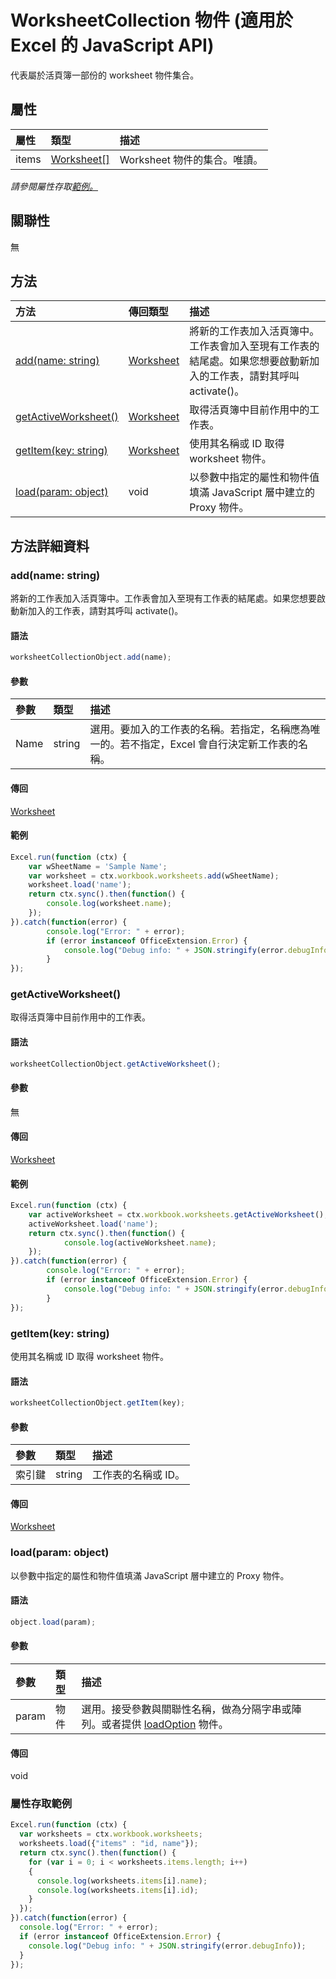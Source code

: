 # <a name="worksheetcollection-object-(javascript-api-for-excel)"></a>WorksheetCollection 物件 (適用於 Excel 的 JavaScript API)

代表屬於活頁簿一部份的 worksheet 物件集合。

## <a name="properties"></a>屬性

| 屬性	     | 類型	   |描述
|:---------------|:--------|:----------|
|items|[Worksheet[]](worksheet.md)|Worksheet 物件的集合。唯讀。|

_請參閱屬性存取[範例。](#property-access-examples)_

## <a name="relationships"></a>關聯性
無


## <a name="methods"></a>方法

| 方法           | 傳回類型    |描述|
|:---------------|:--------|:----------|
|[add(name: string)](#addname-string)|[Worksheet](worksheet.md)|將新的工作表加入活頁簿中。工作表會加入至現有工作表的結尾處。如果您想要啟動新加入的工作表，請對其呼叫 activate()。|
|[getActiveWorksheet()](#getactiveworksheet)|[Worksheet](worksheet.md)|取得活頁簿中目前作用中的工作表。|
|[getItem(key: string)](#getitemkey-string)|[Worksheet](worksheet.md)|使用其名稱或 ID 取得 worksheet 物件。|
|[load(param: object)](#loadparam-object)|void|以參數中指定的屬性和物件值填滿 JavaScript 層中建立的 Proxy 物件。|

## <a name="method-details"></a>方法詳細資料


### <a name="add(name:-string)"></a>add(name: string)
將新的工作表加入活頁簿中。工作表會加入至現有工作表的結尾處。如果您想要啟動新加入的工作表，請對其呼叫 activate()。

#### <a name="syntax"></a>語法
```js
worksheetCollectionObject.add(name);
```

#### <a name="parameters"></a>參數
| 參數	    | 類型	   |描述|
|:---------------|:--------|:----------|
|Name|string|選用。要加入的工作表的名稱。若指定，名稱應為唯一的。若不指定，Excel 會自行決定新工作表的名稱。|

#### <a name="returns"></a>傳回
[Worksheet](worksheet.md)

#### <a name="examples"></a>範例

```js
Excel.run(function (ctx) { 
    var wSheetName = 'Sample Name';
    var worksheet = ctx.workbook.worksheets.add(wSheetName);
    worksheet.load('name');
    return ctx.sync().then(function() {
        console.log(worksheet.name);
    });
}).catch(function(error) {
        console.log("Error: " + error);
        if (error instanceof OfficeExtension.Error) {
            console.log("Debug info: " + JSON.stringify(error.debugInfo));
        }
});
```


### <a name="getactiveworksheet()"></a>getActiveWorksheet()
取得活頁簿中目前作用中的工作表。

#### <a name="syntax"></a>語法
```js
worksheetCollectionObject.getActiveWorksheet();
```

#### <a name="parameters"></a>參數
無

#### <a name="returns"></a>傳回
[Worksheet](worksheet.md)

#### <a name="examples"></a>範例

```js
Excel.run(function (ctx) {  
    var activeWorksheet = ctx.workbook.worksheets.getActiveWorksheet();
    activeWorksheet.load('name');
    return ctx.sync().then(function() {
            console.log(activeWorksheet.name);
    });
}).catch(function(error) {
        console.log("Error: " + error);
        if (error instanceof OfficeExtension.Error) {
            console.log("Debug info: " + JSON.stringify(error.debugInfo));
        }
});
```


### <a name="getitem(key:-string)"></a>getItem(key: string)
使用其名稱或 ID 取得 worksheet 物件。

#### <a name="syntax"></a>語法
```js
worksheetCollectionObject.getItem(key);
```

#### <a name="parameters"></a>參數
| 參數	    | 類型	   |描述|
|:---------------|:--------|:----------|
|索引鍵|string|工作表的名稱或 ID。|

#### <a name="returns"></a>傳回
[Worksheet](worksheet.md)

### <a name="load(param:-object)"></a>load(param: object)
以參數中指定的屬性和物件值填滿 JavaScript 層中建立的 Proxy 物件。

#### <a name="syntax"></a>語法
```js
object.load(param);
```

#### <a name="parameters"></a>參數
| 參數	    | 類型	   |描述|
|:---------------|:--------|:----------|
|param|物件|選用。接受參數與關聯性名稱，做為分隔字串或陣列。或者提供 [loadOption](loadoption.md) 物件。|

#### <a name="returns"></a>傳回
void
### <a name="property-access-examples"></a>屬性存取範例
```js
Excel.run(function (ctx) {
  var worksheets = ctx.workbook.worksheets;
  worksheets.load({"items" : "id, name"});
  return ctx.sync().then(function() {
    for (var i = 0; i < worksheets.items.length; i++)
    {
      console.log(worksheets.items[i].name);
      console.log(worksheets.items[i].id);
    }
  });
}).catch(function(error) {
  console.log("Error: " + error);
  if (error instanceof OfficeExtension.Error) {
    console.log("Debug info: " + JSON.stringify(error.debugInfo));
  }
});
```
